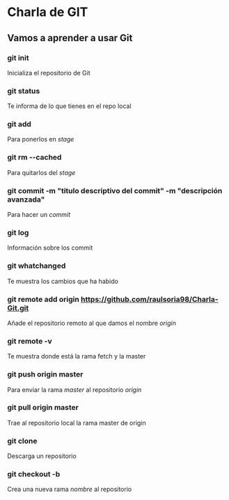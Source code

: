 # Charla de GIT

## Vamos a aprender a usar Git

### __git init__
Inicializa el repositorio de Git

### __git status__
Te informa de lo que tienes en el repo local

### __git add <archivo>__
Para ponerlos en _stage_

### __git rm --cached <archivo>__
Para quitarlos del _stage_

### __git commit -m "titulo descriptivo del commit" -m "descripción avanzada"__
Para hacer un _commit_

### __git log__
Información sobre los commit

### __git whatchanged__
Te muestra los cambios que ha habido

### __git remote add origin https://github.com/raulsoria98/Charla-Git.git__
Añade el repositorio remoto al que damos el nombre _origin_

### __git remote -v__
Te muestra donde está la rama fetch y la master

### __git push origin master__
Para enviar la rama _master_ al repositorio _origin_

### __git pull origin master__
Trae al repositorio local la rama master de origin

### __git clone <repositorio remoto>__
Descarga un repositorio

### __git checkout -b <nombre>__
Crea una nueva rama _nombre_ al repositorio